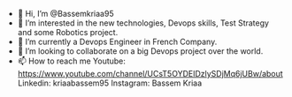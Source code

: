 - 👋 Hi, I’m @Bassemkriaa95
- 👀 I’m interested in the new technologies, Devops skills, Test Strategy and some Robotics project.
- 🌱 I’m currently a Devops Engineer in French Company.
- 💞️ I’m looking to collaborate on a big Devops project over the world.
- 📫 How to reach me
      Youtube: https://www.youtube.com/channel/UCsT5OYDEIDzlySDjMq6jUBw/about
      Linkedin: kriaabassem95
      Instagram: Bassem Kriaa

<!---
Bassemkriaa95/Bassemkriaa95 is a ✨ special ✨ repository because its `README.md` (this file) appears on your GitHub profile.
You can click the Preview link to take a look at your changes.
--->
